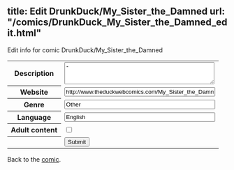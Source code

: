 title: Edit DrunkDuck/My_Sister_the_Damned
url: "/comics/DrunkDuck_My_Sister_the_Damned_edit.html"
---
Edit info for comic DrunkDuck/My_Sister_the_Damned

<form name="comic" action="http://gaepostmail.appspot.com/comic/" method="post">
<table class="comicinfo">
<tr>
<th>Description</th><td><textarea name="description" cols="40" rows="3">-</textarea></td>
</tr>
<tr>
<th>Website</th><td><input type="text" name="url" value="http://www.theduckwebcomics.com/My_Sister_the_Damned/" size="40"/></td>
</tr>
<tr>
<th>Genre</th><td><input type="text" name="genre" value="Other" size="40"/></td>
</tr>
<tr>
<th>Language</th><td><input type="text" name="language" value="English" size="40"/></td>
</tr>
<tr>
<th>Adult content</th><td><input type="checkbox" name="adult" value="adult" /></td>
</tr>
<tr>
<th></th><td>
<input type="hidden" name="comic" value="DrunkDuck_My_Sister_the_Damned" />
<input type="submit" name="submit" value="Submit" />
</td>
</tr>
</table>
</form>

Back to the [comic](DrunkDuck_My_Sister_the_Damned.html).
